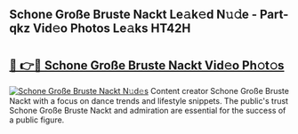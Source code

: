 ## Schone Große Bruste Nackt Le𝚊k𝚎d N𝚞𝚍e - Part-qkz Vid𝚎o Photos Le𝚊ks HT42H

# <h2><a href="http://fb5upj.evod.top/?m=Schone+Gro%c3%9fe+Bruste+Nackt">🔗 👉🔴 Schone Große Bruste Nackt Vid𝚎o Ph𝚘t𝚘s</a></h2>

[![Schone Große Bruste Nackt N𝚞d𝚎s](https://i.imgur.com/8V9OHl7.gif)](http://fb5upj.evod.top/?m=Schone+Gro%c3%9fe+Bruste+Nackt)
Content creator Schone Große Bruste Nackt with a focus on dance trends and lifestyle snippets. The public's trust Schone Große Bruste Nackt and admiration are essential for the success of a public figure. 
